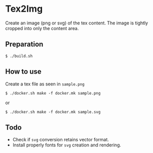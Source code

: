 # Tex2Img
Create an image (png or svg) of the tex content. The image is tightly cropped into only the content area.

## Preparation

```
$ ./build.sh
```

## How to use

Create a tex file as seen in `sample.png`

```
$ ./docker.sh make -f docker.mk sample.png
```

or

```
$ ./docker.sh make -f docker.mk sample.svg
```

## Todo
- Check if `svg` conversion retains vector format.
- Install properly fonts for `svg` creation and rendering.
